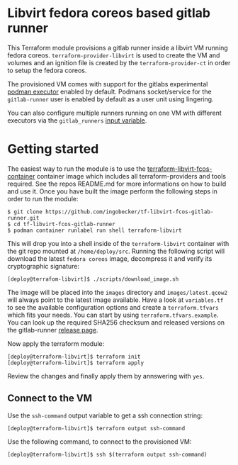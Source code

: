 # Libvirt fedora coreos based gitlab runner 

This Terraform module provisions a gitlab runner inside a libvirt VM running
fedora coreos. `terraform-provider-libvirt` is used to create the VM and
volumes and an ignition file is created by the `terraform-provider-ct` in order
to setup the fedora coreos.

The provisioned VM comes with support for the gitlabs experimental
[podman executor](https://docs.gitlab.com/runner/executors/docker.html#use-podman-to-run-docker-commands-beta)
enabled by default. Podmans socket/service for the `gitlab-runner` user is enabled
by default as a user unit using lingering.

You can also configure multiple runners running on one VM with different executors
via the `gitlab_runners` [input variable](https://github.com/ingobecker/tf-libvirt-fcos-gitlab-runner/blob/master/terraform.tfvars.example#L14).

# Getting started

The easiest way to run the module is to use the
[terraform-libvirt-fcos-container](https://github.com/ingobecker/terraform-libvirt-fcos-container)
container image which includes all terraform-providers and tools required. See
the repos README.md for more informations on how to build and use it. Once you
have built the image perform the following steps in order to run the module:

```
$ git clone https://github.com/ingobecker/tf-libvirt-fcos-gitlab-runner.git
$ cd tf-libvirt-fcos-gitlab-runner
$ podman container runlabel run shell terraform-libvirt
```

This will drop you into a shell inside of the `terraform-libvirt` container
with the git repo mounted at `/home/deploy/src`. Running the following script
will download the latest `fedora coreos` image, decompress it and verify its
cryptographic signature:

```
[deploy@terrafom-libvirt]$ ./scripts/download_image.sh
```

The image will be placed into the `images` directory and `images/latest.qcow2`
will always point to the latest image available. Have a look at `variables.tf`
to see the available configuration options and create a `terraform.tfvars` which
fits your needs. You can start by using `terraform.tfvars.example`. You can look
up the required SHA256 checksum and released versions on the gitlab-runner
[release page](https://gitlab.com/gitlab-org/gitlab-runner/-/releases).

Now apply the terraform module:

```
[deploy@terraform-libvirt]$ terraform init
[deploy@terraform-libvirt]$ terraform apply
```

Review the changes and finally apply them by annswering with `yes`.

## Connect to the VM

Use the `ssh-command` output variable to get a ssh connection string:
```
[deploy@terraform-libvirt]$ terraform output ssh-command
```

Use the following command, to connect to the provisioned VM:
```
[deploy@terraform-libvirt]$ ssh $(terraform output ssh-command)
```
